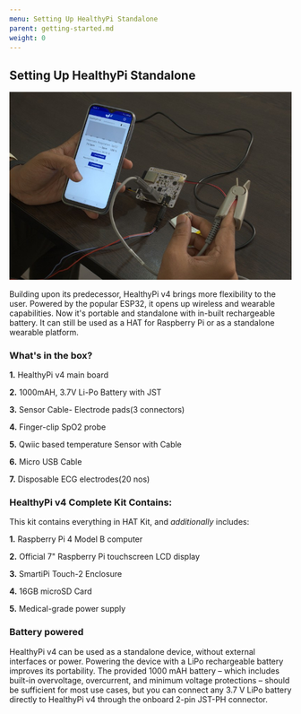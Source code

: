 ```yaml
---
menu: Setting Up HealthyPi Standalone
parent: getting-started.md
weight: 0
---
```


## Setting Up HealthyPi Standalone

![](images/standalone.jpg)

Building upon its predecessor, HealthyPi v4 brings more flexibility to the user. Powered by the popular ESP32, it opens up wireless and wearable capabilities. Now it's portable and standalone with in-built rechargeable battery. It can still be used as a HAT for Raspberry Pi or as a standalone wearable platform.

### What's in the box?

**1.** HealthyPi v4 main board

**2.** 1000mAH, 3.7V Li-Po Battery with JST

**3.** Sensor Cable- Electrode pads(3 connectors)

**4.** Finger-clip SpO2 probe

**5.** Qwiic based temperature Sensor with Cable

**6.** Micro USB Cable

**7.** Disposable ECG electrodes(20 nos)

### HealthyPi v4 Complete Kit Contains:

This kit contains everything in HAT Kit, and *additionally* includes:

**1.** Raspberry Pi 4 Model B computer

**2.** Official 7" Raspberry Pi touchscreen LCD display

**3.** SmartiPi Touch-2 Enclosure

**4.** 16GB microSD Card

**5.** Medical-grade power supply

### Battery powered

HealthyPi v4 can be used as a standalone device, without external interfaces or power. Powering the device with a LiPo rechargeable battery improves its portability. The provided 1000 mAH battery – which includes built-in overvoltage, overcurrent, and minimum voltage protections – should be sufficient for most use cases, but you can connect any 3.7 V LiPo battery directly to HealthyPi v4 through the onboard 2-pin JST-PH connector.
